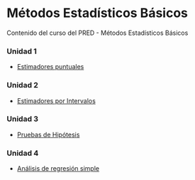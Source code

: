 # Métodos Estadísticos Básicos
Contenido del curso del PRED - Métodos Estadísticos Básicos

### Unidad 1
  - [Estimadores puntuales](Unidad1/Unidad1.md)
  
### Unidad 2
  - [Estimadores por Intervalos](Unidad2/Unidad2.md)
  
### Unidad 3
  - [Pruebas de Hipótesis](Unidad3/Unidad3.md)
  
### Unidad 4
  - [Análisis de regresión simple](Unidad4/Unidad4.md)
